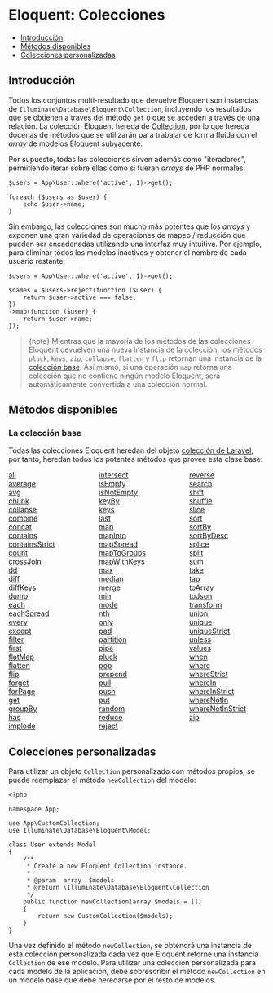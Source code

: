 # Eloquent: Colecciones

- [Introducción](#introduction)
- [Métodos disponibles](#available-methods)
- [Colecciones personalizadas](#custom-collections)

<a name="introduction"></a>

## Introducción

Todos los conjuntos multi-resultado que devuelve Eloquent son instancias de `Illuminate\Database\Eloquent\Collection`, incluyendo los resultados que se obtienen a través del método `get` o que se acceden a través de una relación. La colección Eloquent hereda de [Collection](/docs/{{version}}/collections), por lo que hereda docenas de métodos que se utilizarán para trabajar de forma fluida con el *array* de modelos Eloquent subyacente.

Por supuesto, todas las colecciones sirven además como "iteradores", permitiendo iterar sobre ellas como si fueran *arrays* de PHP normales:

    $users = App\User::where('active', 1)->get();
    
    foreach ($users as $user) {
        echo $user->name;
    }
    

Sin embargo, las colecciones son mucho más potentes que los *arrays* y exponen una gran variedad de operaciones de mapeo / reducción que pueden ser encadenadas utilizando una interfaz muy intuitiva. Por ejemplo, para eliminar todos los modelos inactivos y obtener el nombre de cada usuario restante:

    $users = App\User::where('active', 1)->get();
    
    $names = $users->reject(function ($user) {
        return $user->active === false;
    })
    ->map(function ($user) {
        return $user->name;
    });
    

> {note} Mientras que la mayoría de los métodos de las colecciones Eloquent devuelven una nueva instancia de la colección, los métodos `pluck`, `keys`, `zip`, `collapse`, `flatten` y `flip` retornan una instancia de la [colección base](/docs/{{version}}/collections). Así mismo, si una operación `map` retorna una colección que no contiene ningún modelo Eloquent, será automáticamente convertida a una colección normal.

<a name="available-methods"></a>

## Métodos disponibles

### La colección base

Todas las colecciones Eloquent heredan del objeto [colección de Laravel](/docs/{{version}}/collections); por tanto, heredan todos los potentes métodos que provee esta clase base:

<style>
    #collection-method-list > p {
        column-count: 3; -moz-column-count: 3; -webkit-column-count: 3;
        column-gap: 2em; -moz-column-gap: 2em; -webkit-column-gap: 2em;
    }

    #collection-method-list a {
        display: block;
    }
</style>

<div id="collection-method-list">
  <p>
    <a href="/docs/{{version}}/collections#method-all">all</a> <a href="/docs/{{version}}/collections#method-average">average</a> <a href="/docs/{{version}}/collections#method-avg">avg</a> <a href="/docs/{{version}}/collections#method-chunk">chunk</a> <a href="/docs/{{version}}/collections#method-collapse">collapse</a> <a href="/docs/{{version}}/collections#method-combine">combine</a> <a href="/docs/{{version}}/collections#method-concat">concat</a> <a href="/docs/{{version}}/collections#method-contains">contains</a> <a href="/docs/{{version}}/collections#method-containsstrict">containsStrict</a> <a href="/docs/{{version}}/collections#method-count">count</a> <a href="/docs/{{version}}/collections#method-crossjoin">crossJoin</a> <a href="/docs/{{version}}/collections#method-dd">dd</a> <a href="/docs/{{version}}/collections#method-diff">diff</a> <a href="/docs/{{version}}/collections#method-diffkeys">diffKeys</a> <a href="/docs/{{version}}/collections#method-dump">dump</a> <a href="/docs/{{version}}/collections#method-each">each</a> <a href="/docs/{{version}}/collections#method-eachspread">eachSpread</a> <a href="/docs/{{version}}/collections#method-every">every</a> <a href="/docs/{{version}}/collections#method-except">except</a> <a href="/docs/{{version}}/collections#method-filter">filter</a> <a href="/docs/{{version}}/collections#method-first">first</a> <a href="/docs/{{version}}/collections#method-flatmap">flatMap</a> <a href="/docs/{{version}}/collections#method-flatten">flatten</a> <a href="/docs/{{version}}/collections#method-flip">flip</a> <a href="/docs/{{version}}/collections#method-forget">forget</a> <a href="/docs/{{version}}/collections#method-forpage">forPage</a> <a href="/docs/{{version}}/collections#method-get">get</a> <a href="/docs/{{version}}/collections#method-groupby">groupBy</a> <a href="/docs/{{version}}/collections#method-has">has</a> <a href="/docs/{{version}}/collections#method-implode">implode</a> <a href="/docs/{{version}}/collections#method-intersect">intersect</a> <a href="/docs/{{version}}/collections#method-isempty">isEmpty</a> <a href="/docs/{{version}}/collections#method-isnotempty">isNotEmpty</a> <a href="/docs/{{version}}/collections#method-keyby">keyBy</a> <a href="/docs/{{version}}/collections#method-keys">keys</a> <a href="/docs/{{version}}/collections#method-last">last</a> <a href="/docs/{{version}}/collections#method-map">map</a> <a href="/docs/{{version}}/collections#method-mapinto">mapInto</a> <a href="/docs/{{version}}/collections#method-mapspread">mapSpread</a> <a href="/docs/{{version}}/collections#method-maptogroups">mapToGroups</a> <a href="/docs/{{version}}/collections#method-mapwithkeys">mapWithKeys</a> <a href="/docs/{{version}}/collections#method-max">max</a> <a href="/docs/{{version}}/collections#method-median">median</a> <a href="/docs/{{version}}/collections#method-merge">merge</a> <a href="/docs/{{version}}/collections#method-min">min</a> <a href="/docs/{{version}}/collections#method-mode">mode</a> <a href="/docs/{{version}}/collections#method-nth">nth</a> <a href="/docs/{{version}}/collections#method-only">only</a> <a href="/docs/{{version}}/collections#method-pad">pad</a> <a href="/docs/{{version}}/collections#method-partition">partition</a> <a href="/docs/{{version}}/collections#method-pipe">pipe</a> <a href="/docs/{{version}}/collections#method-pluck">pluck</a> <a href="/docs/{{version}}/collections#method-pop">pop</a> <a href="/docs/{{version}}/collections#method-prepend">prepend</a> <a href="/docs/{{version}}/collections#method-pull">pull</a> <a href="/docs/{{version}}/collections#method-push">push</a> <a href="/docs/{{version}}/collections#method-put">put</a> <a href="/docs/{{version}}/collections#method-random">random</a> <a href="/docs/{{version}}/collections#method-reduce">reduce</a> <a href="/docs/{{version}}/collections#method-reject">reject</a> <a href="/docs/{{version}}/collections#method-reverse">reverse</a> <a href="/docs/{{version}}/collections#method-search">search</a> <a href="/docs/{{version}}/collections#method-shift">shift</a> <a href="/docs/{{version}}/collections#method-shuffle">shuffle</a> <a href="/docs/{{version}}/collections#method-slice">slice</a> <a href="/docs/{{version}}/collections#method-sort">sort</a> <a href="/docs/{{version}}/collections#method-sortby">sortBy</a> <a href="/docs/{{version}}/collections#method-sortbydesc">sortByDesc</a> <a href="/docs/{{version}}/collections#method-splice">splice</a> <a href="/docs/{{version}}/collections#method-split">split</a> <a href="/docs/{{version}}/collections#method-sum">sum</a> <a href="/docs/{{version}}/collections#method-take">take</a> <a href="/docs/{{version}}/collections#method-tap">tap</a> <a href="/docs/{{version}}/collections#method-toarray">toArray</a> <a href="/docs/{{version}}/collections#method-tojson">toJson</a> <a href="/docs/{{version}}/collections#method-transform">transform</a> <a href="/docs/{{version}}/collections#method-union">union</a> <a href="/docs/{{version}}/collections#method-unique">unique</a> <a href="/docs/{{version}}/collections#method-uniquestrict">uniqueStrict</a> <a href="/docs/{{version}}/collections#method-unless">unless</a> <a href="/docs/{{version}}/collections#method-values">values</a> <a href="/docs/{{version}}/collections#method-when">when</a> <a href="/docs/{{version}}/collections#method-where">where</a> <a href="/docs/{{version}}/collections#method-wherestrict">whereStrict</a> <a href="/docs/{{version}}/collections#method-wherein">whereIn</a> <a href="/docs/{{version}}/collections#method-whereinstrict">whereInStrict</a> <a href="/docs/{{version}}/collections#method-wherenotin">whereNotIn</a> <a href="/docs/{{version}}/collections#method-wherenotinstrict">whereNotInStrict</a> <a href="/docs/{{version}}/collections#method-zip">zip</a>
  </p>
</div>

<a name="custom-collections"></a>

## Colecciones personalizadas

Para utilizar un objeto `Collection` personalizado con métodos propios, se puede reemplazar el método `newCollection` del modelo:

    <?php
    
    namespace App;
    
    use App\CustomCollection;
    use Illuminate\Database\Eloquent\Model;
    
    class User extends Model
    {
        /**
         * Create a new Eloquent Collection instance.
         *
         * @param  array  $models
         * @return \Illuminate\Database\Eloquent\Collection
         */
        public function newCollection(array $models = [])
        {
            return new CustomCollection($models);
        }
    }
    

Una vez definido el método `newCollection`, se obtendrá una instancia de esta colección personalizada cada vez que Eloquent retorne una instancia `Collection` de ese modelo. Para utilizar una colección personalizada para cada modelo de la aplicación, debe sobrescribir el método `newCollection` en un modelo base que debe heredarse por el resto de modelos.